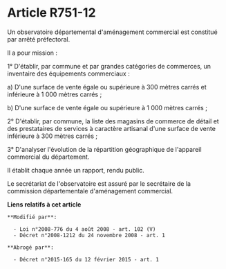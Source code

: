 # Article R751-12

Un observatoire départemental d'aménagement commercial est constitué par arrêté préfectoral. 

Il a pour mission : 

1° D'établir, par commune et par grandes catégories de commerces, un inventaire des équipements commerciaux : 

a) D'une surface de vente égale ou supérieure à 300 mètres carrés et inférieure à 1 000 mètres carrés ; 

b) D'une surface de vente égale ou supérieure à 1 000 mètres carrés ; 

2° D'établir, par commune, la liste des magasins de commerce de détail et des prestataires de services à caractère artisanal
d'une surface de vente inférieure à 300 mètres carrés ; 

3° D'analyser l'évolution de la répartition géographique de l'appareil commercial du département. 

Il établit chaque année un rapport, rendu public. 

Le secrétariat de l'observatoire est assuré par le secrétaire de la commission départementale d'aménagement commercial.

**Liens relatifs à cet article**

	**Modifié par**:

	  - Loi n°2008-776 du 4 août 2008 - art. 102 (V)
	  - Décret n°2008-1212 du 24 novembre 2008 - art. 1

	**Abrogé par**:

	  - Décret n°2015-165 du 12 février 2015 - art. 1
